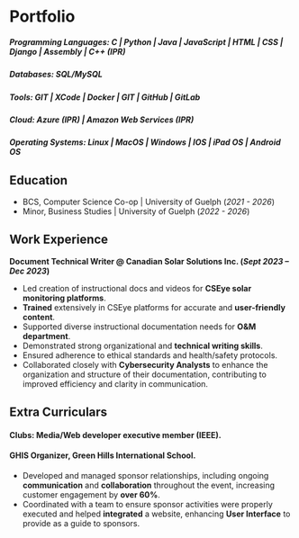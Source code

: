 # Portfolio

##### Programming Languages: C | Python | Java | JavaScript | HTML | CSS | Django | Assembly | C++ (IPR)
##### Databases: SQL/MySQL
##### Tools: GIT | XCode | Docker | GIT | GitHub | GitLab
##### Cloud: Azure (IPR) | Amazon Web Services (IPR)
##### Operating Systems: Linux | MacOS | Windows | IOS | iPad OS | Android OS


## Education
- BCS, Computer Science Co-op   | University of Guelph (_2021 - 2026_)								       		
- Minor, Business Studies       | University of Guelph (_2022 - 2026_)	 			        		


## Work Experience
**Document Technical Writer @ Canadian Solar Solutions Inc. (_Sept 2023 – Dec 2023_)**
- Led creation of instructional docs and videos for **CSEye solar monitoring platforms**.
- **Trained** extensively in CSEye platforms for accurate and **user-friendly content**.
- Supported diverse instructional documentation needs for **O&M department**.
- Demonstrated strong organizational and **technical writing skills**.
- Ensured adherence to ethical standards and health/safety protocols.
- Collaborated closely with **Cybersecurity Analysts** to enhance the organization and structure of their documentation, contributing to improved efficiency and clarity in communication.

## Extra Curriculars
#### Clubs: Media/Web developer executive member (IEEE).
#### GHIS Organizer, Green Hills International School.
- Developed and managed sponsor relationships, including ongoing **communication** and **collaboration**
throughout the event, increasing customer engagement by **over 60%**.
- Coordinated with a team to ensure sponsor activities were properly executed and helped **integrated** a
website, enhancing **User Interface** to provide as a guide to sponsors.